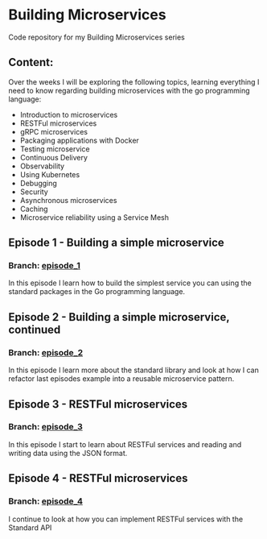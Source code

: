 # Building Microservices
Code repository for my Building Microservices series

## Content:
Over the weeks I will be exploring the following topics, learning everything I need to know regarding building microservices with the go programming language:

- Introduction to microservices
- RESTFul microservices
- gRPC microservices
- Packaging applications with Docker
- Testing microservice
- Continuous Delivery
- Observability
- Using Kubernetes
- Debugging
- Security
- Asynchronous microservices
- Caching
- Microservice reliability using a Service Mesh


## Episode 1 - Building a simple microservice

### Branch: [episode_1](https://github.com/jedrekdomanski/microservices/tree/episode-1)

In this episode I learn how to build the simplest service you can using the standard packages in the Go programming language.

## Episode 2 - Building a simple microservice, continued

### Branch: [episode_2](https://github.com/jedrekdomanski/microservices/tree/episode-2)

In this episode I learn more about the standard library and look at how I can refactor last episodes example into a reusable microservice pattern.

## Episode 3 - RESTFul microservices
### Branch: [episode_3](https://github.com/jedrekdomanski/microservices/tree/episode-3)

In this episode I start to learn about RESTFul services and reading and writing data using the JSON format.

## Episode 4 - RESTFul microservices
### Branch: [episode_4](https://github.com/jedrekdomanski/microservices/tree/episode-4)

I continue to look at how you can implement RESTFul services with the Standard API
